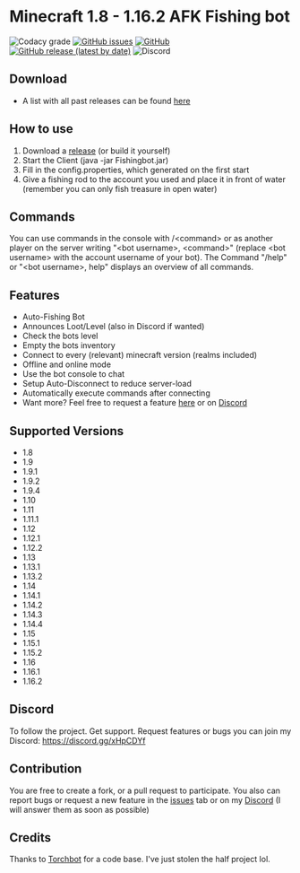 Minecraft 1.8 - 1.16.2 AFK Fishing bot
=============
![Codacy grade](https://img.shields.io/codacy/grade/05f0f6a5d76444a1b710f911b661bf1d)
[![GitHub issues](https://img.shields.io/github/issues/MrKinau/FishingBot)](https://github.com/MrKinau/FishingBot/issues)
[![GitHub](https://img.shields.io/github/license/MrKinau/FishingBot)](https://github.com/MrKinau/FishingBot/blob/master/LICENSE)
[![GitHub release (latest by date)](https://img.shields.io/github/v/release/MrKinau/FishingBot)](https://github.com/MrKinau/FishingBot/releases/latest)
![Discord](https://img.shields.io/discord/550764567282712583?logo=discord)

## Download
- A list with all past releases can be found [here](https://github.com/MrKinau/FishingBot/releases)

## How to use
1. Download a [release](https://github.com/MrKinau/FishingBot/releases) (or build it yourself)
2. Start the Client (java -jar Fishingbot.jar)
3. Fill in the config.properties, which generated on the first start
4. Give a fishing rod to the account you used and place it in front of water (remember you can only fish treasure in open water)

## Commands
You can use commands in the console with /\<command\> or as another player on the server writing "\<bot username\>, \<command\>" (replace \<bot username\> with the account username of your bot).
The Command "/help" or "\<bot username\>, help" displays an overview of all commands.

## Features
- Auto-Fishing Bot
- Announces Loot/Level (also in Discord if wanted)
- Check the bots level
- Empty the bots inventory
- Connect to every (relevant) minecraft version (realms included)
- Offline and online mode
- Use the bot console to chat
- Setup Auto-Disconnect to reduce server-load
- Automatically execute commands after connecting
- Want more? Feel free to request a feature [here](https://github.com/MrKinau/FishingBot/issues) or on [Discord](https://discord.gg/xHpCDYf)

## Supported Versions
- 1.8
- 1.9
- 1.9.1
- 1.9.2
- 1.9.4
- 1.10
- 1.11
- 1.11.1
- 1.12
- 1.12.1
- 1.12.2
- 1.13
- 1.13.1
- 1.13.2
- 1.14
- 1.14.1
- 1.14.2
- 1.14.3
- 1.14.4
- 1.15
- 1.15.1
- 1.15.2
- 1.16
- 1.16.1
- 1.16.2

## Discord
To follow the project. Get support. Request features or bugs you can join my Discord: https://discord.gg/xHpCDYf

## Contribution
You are free to create a fork, or a pull request to participate. You also can report bugs or request a new feature in the [issues](https://github.com/MrKinau/FishingBot/issues) tab or on my [Discord](https://discord.gg/xHpCDYf) (I will answer them as soon as possible)

## Credits
Thanks to [Torchbot](https://github.com/woder/TorchBot) for a code base. I've just stolen the half project lol.
